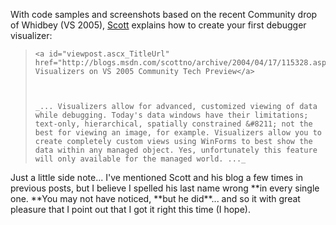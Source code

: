 With code samples and screenshots based on the recent Community drop of Whidbey (VS 2005), [Scott](http://blogs.msdn.com/scottno) explains how to create your first debugger visualizer:

<blockquote dir="ltr" style="MARGIN-RIGHT: 0px">

    <a id="viewpost.ascx_TitleUrl" href="http://blogs.msdn.com/scottno/archive/2004/04/17/115328.aspx">Debugger Visualizers on VS 2005 Community Tech Preview</a>



    _... Visualizers allow for advanced, customized viewing of data while debugging. Today's data windows have their limitations; text-only, hierarchical, spatially constrained &#8211; not the best for viewing an image, for example. Visualizers allow you to create completely custom views using WinForms to best show the data within any managed object. Yes, unfortunately this feature will only available for the managed world. ..._

</blockquote>

<p dir="ltr">
  Just a little side note... I've mentioned Scott and his blog a few times in previous posts, but I believe I spelled his last name wrong **in every single one. **You may not have noticed, **but he did**... and so it with great pleasure that I point out that I got it right this time (I hope).

